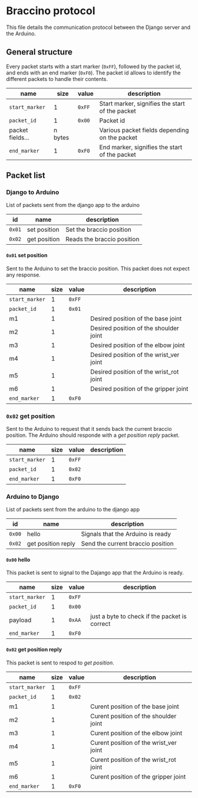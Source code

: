# Braccino protocol

This file details the communication protocol between the Django server and the Arduino.

## General structure

Every packet starts with a start marker (`0xFF`), followed by the packet id, and ends with an end marker (`0xF0`).
The packet id allows to identify the different packets to handle their contents.

| name             | size    | value  | description                                     |
| ---------------- | ------- | ------ | ----------------------------------------------- |
| `start_marker`   | 1       | `0xFF` | Start marker, signifies the start of the packet |
| `packet_id`      | 1       | `0x00` | Packet id                                       |
| packet fields... | n bytes |        | Various packet fields depending on the packet   |
| `end_marker`     | 1       | `0xF0` | End marker, signifies the start of the packet   |

## Packet list

### Django to Arduino

List of packets sent from the django app to the arduino

| id     | name         | description                |
| ------ | ------------ | -------------------------- |
| `0x01` | set position | Set the braccio position   |
| `0x02` | get position | Reads the braccio position |

#### `0x01` set position

Sent to the Arduino to set the braccio position.
This packet does not expect any response.

| name           | size | value  | description                             |
| -------------- | ---- | ------ | --------------------------------------- |
| `start_marker` | 1    | `0xFF` |                                         |
| `packet_id`    | 1    | `0x01` |                                         |
| m1             | 1    |        | Desired position of the base joint      |
| m2             | 1    |        | Desired position of the shoulder joint  |
| m3             | 1    |        | Desired position of the elbow joint     |
| m4             | 1    |        | Desired position of the wrist_ver joint |
| m5             | 1    |        | Desired position of the wrist_rot joint |
| m6             | 1    |        | Desired position of the gripper joint   |
| `end_marker`   | 1    | `0xF0` |                                         |

### `0x02` get position

Sent to the Arduino to request that it sends back the current braccio position.
The Arduino should responde with a _get position reply_ packet.

| name           | size | value  | description |
| -------------- | ---- | ------ | ----------- |
| `start_marker` | 1    | `0xFF` |             |
| `packet_id`    | 1    | `0x02` |             |
| `end_marker`   | 1    | `0xF0` |             |

### Arduino to Django

List of packets sent from the arduino to the django app

| id     | name               | description                       |
| ------ | ------------------ | --------------------------------- |
| `0x00` | hello              | Signals that the Arduino is ready |
| `0x02` | get position reply | Send the current braccio position |

#### `0x00` hello

This packet is sent to signal to the Dajango app that the Arduino is ready.

| name           | size | value  | description                                   |
| -------------- | ---- | ------ | --------------------------------------------- |
| `start_marker` | 1    | `0xFF` |                                               |
| `packet_id`    | 1    | `0x00` |                                               |
| payload        | 1    | `0xAA` | just a byte to check if the packet is correct |
| `end_marker`   | 1    | `0xF0` |                                               |

#### `0x02` get position reply

This packet is sent to respod to _get position_.

| name           | size | value  | description                            |
| -------------- | ---- | ------ | -------------------------------------- |
| `start_marker` | 1    | `0xFF` |                                        |
| `packet_id`    | 1    | `0x02` |                                        |
| m1             | 1    |        | Curent position of the base joint      |
| m2             | 1    |        | Curent position of the shoulder joint  |
| m3             | 1    |        | Curent position of the elbow joint     |
| m4             | 1    |        | Curent position of the wrist_ver joint |
| m5             | 1    |        | Curent position of the wrist_rot joint |
| m6             | 1    |        | Curent position of the gripper joint   |
| `end_marker`   | 1    | `0xF0` |                                        |

